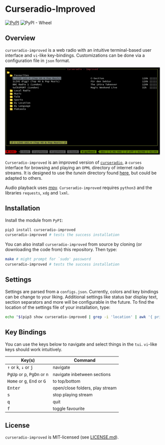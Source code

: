 # Curseradio-Improved
[![PyPI](https://img.shields.io/pypi/v/curseradio-improved.svg)](https://pypi.org/project/curseradio-improved/)
![PyPI - Wheel](https://img.shields.io/pypi/wheel/curseradio-improved.svg)

## Overview
`curseradio-improved` is a web radio with an intuitive terminal-based user interface and `vi`-like key-bindings. Customizations can be done via a configuration file in `json` format.

![Screenshot](./assets/curseradio-improved.png)

`Curseradio-improved` is an improved version of [`curseradio`](https://github.com/chronitis/curseradio), a `curses` interface for browsing and playing an `OPML` directory of internet radio streams. It is designed to use the *tunein* directory found [here](http://opml.radiotime.com/), but could be adapted to others.

Audio playback uses [mpv](http://mpv.io/). `Curseradio-improved` requires `python3` and the libraries `requests`, `xdg` and `lxml`.

## Installation
Install the module from `PyPI`:
```bash
pip3 install curseradio-improved
curseradio-improved # tests the success installation
```

You can also install `curseradio-improved` from source by cloning (or downloading the code from) this repository. Then type:
```bash
make # might prompt for `sudo' password
curseradio-improved # tests the success installation
```

## Settings
Settings are parsed from a `configs.json`. Currently, colors and key bindings can be change to your liking. Additional settings like status bar display text, section separators and more will be configurable in the future. To find the location of the settings file of your installation, type:

```bash
echo "$(pip3 show curseradio-improved | grep -i 'location' | awk '{ print $2 }')/curseradio_improved/configs.json"
```

## Key Bindings
You can use the keys below to navigate and select things in the `tui`. `vi`-like keys should work intuitively.

Key(s)                                                           |                         Command
-----------------------------------------------------------------|--------------------------------
<kbd>↑</kbd> or <kbd>k</kbd>, <kbd>↓</kbd> or <kbd>j</kbd>       |                        navigate
<kbd>PgUp</kbd> or <kbd>p</kbd>, <kbd>PgDn</kbd> or <kbd>n</kbd> |     navigate inbetween sections
<kbd>Home</kbd> or <kbd>g</kbd>, <kbd>End</kbd> or <kbd>G</kbd>  |                   to top/bottom
<kbd>Enter</kbd>                                                 | open/close folders, play stream
<kbd>s</kbd>                                                     |             stop playing stream
<kbd>q</kbd>                                                     |                            quit
<kbd>f</kbd>                                                     |                toggle favourite

## License
`curseradio-improved` is MIT-licensed (see [LICENSE.md](./LICENSE.md)).
